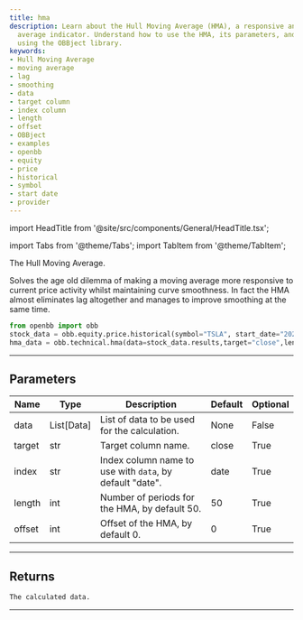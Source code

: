 ```yaml
---
title: hma
description: Learn about the Hull Moving Average (HMA), a responsive and smooth moving
  average indicator. Understand how to use the HMA, its parameters, and see examples
  using the OBBject library.
keywords:
- Hull Moving Average
- moving average
- lag
- smoothing
- data
- target column
- index column
- length
- offset
- OBBject
- examples
- openbb
- equity
- price
- historical
- symbol
- start date
- provider
---
```


import HeadTitle from '@site/src/components/General/HeadTitle.tsx';

<HeadTitle title="technical /hma - Reference | OpenBB Platform Docs" />

<!-- markdownlint-disable MD012 MD031 MD033 -->

import Tabs from '@theme/Tabs';
import TabItem from '@theme/TabItem';

The Hull Moving Average.

Solves the age old dilemma of making a moving average more responsive to current
price activity whilst maintaining curve smoothness.
In fact the HMA almost eliminates lag altogether and manages to improve smoothing
at the same time.
```python
from openbb import obb
stock_data = obb.equity.price.historical(symbol="TSLA", start_date="2023-01-01", provider="fmp")
hma_data = obb.technical.hma(data=stock_data.results,target="close",length=50,offset=0)
```


---

## Parameters

<Tabs>
<TabItem value="standard" label="Standard">

| Name | Type | Description | Default | Optional |
| ---- | ---- | ----------- | ------- | -------- |
| data | List[Data] | List of data to be used for the calculation. | None | False |
| target | str | Target column name. | close | True |
| index | str | Index column name to use with `data`, by default "date". | date | True |
| length | int | Number of periods for the HMA, by default 50. | 50 | True |
| offset | int | Offset of the HMA, by default 0. | 0 | True |
</TabItem>

</Tabs>

---

## Returns

```python wordwrap
The calculated data.
```

---


